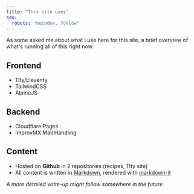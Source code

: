 ```yaml
---
title: "This site uses"
seo:
  robots: "noindex, follow"
---
```


As some asked me about what I use here for this site, a brief overview of what's running all of this right now.

## Frontend

- 11ty/Eleventy
- TailwindCSS
- AlpineJS

## Backend

- Cloudflare Pages
- ImprovMX Mail Handling

## Content

- Hosted on **Github** in 2 repositories (recipes, 11ty site)
- All content is written in [Markdown](https://www.markdownguide.org/), rendered with [markdown-it](https://github.com/markdown-it/markdown-it)

_A more detailed write-up might follow somewhere in the future._
